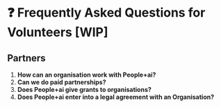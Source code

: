 # ❓ Frequently Asked Questions for Volunteers \[WIP]

## Partners

1. **How can an organisation work with People+ai?**&#x20;
2. **Can we do paid partnerships?**&#x20;
3. **Does People+ai give grants to organisations?**
4. **Does People+ai enter into a legal agreement with an Organisation?**
